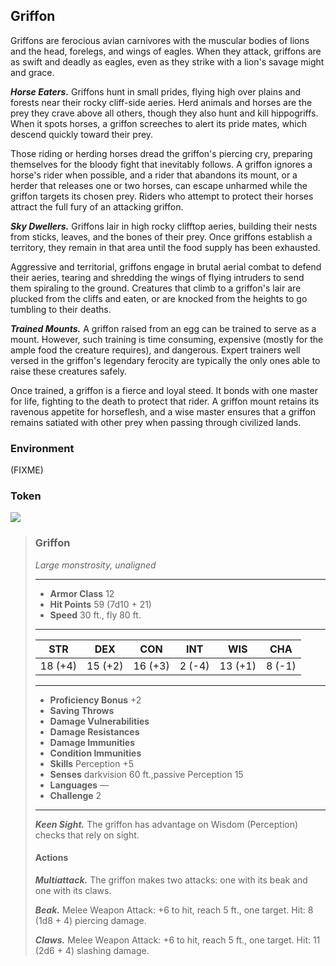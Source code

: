 ## Griffon
Griffons are ferocious avian carnivores with the muscular bodies of lions and the head, forelegs, and wings of eagles. When they attack, griffons are as swift and deadly as eagles, even as they strike with a lion's savage might and grace.

***Horse Eaters.*** Griffons hunt in small prides, flying high over plains and forests near their rocky cliff-side aeries. Herd animals and horses are the prey they crave above all others, though they also hunt and kill hippogriffs. When it spots horses, a griffon screeches to alert its pride mates, which descend quickly toward their prey.

Those riding or herding horses dread the griffon's piercing cry, preparing themselves for the bloody fight that inevitably follows. A griffon ignores a horse's rider when possible, and a rider that abandons its mount, or a herder that releases one or two horses, can escape unharmed while the griffon targets its chosen prey. Riders who attempt to protect their horses attract the full fury of an attacking griffon.

***Sky Dwellers.*** Griffons lair in high rocky clifftop aeries, building their nests from sticks, leaves, and the bones of their prey. Once griffons establish a territory, they remain in that area until the food supply has been exhausted.

Aggressive and territorial, griffons engage in brutal aerial combat to defend their aeries, tearing and shredding the wings of flying intruders to send them spiraling to the ground. Creatures that climb to a griffon's lair are plucked from the cliffs and eaten, or are knocked from the heights to go tumbling to their deaths.

***Trained Mounts.*** A griffon raised from an egg can be trained to serve as a mount. However, such training is time consuming, expensive (mostly for the ample food the creature requires), and dangerous. Expert trainers well versed in the griffon's legendary ferocity are typically the only ones able to raise these creatures safely.

Once trained, a griffon is a fierce and loyal steed. It bonds with one master for life, fighting to the death to protect that rider. A griffon mount retains its ravenous appetite for horseflesh, and a wise master ensures that a griffon remains satiated with other prey when passing through civilized lands.

### Environment
(FIXME)

### Token
![](Griffon-Token.png)

>### Griffon
>*Large monstrosity, unaligned*
>___
>- **Armor Class** 12
>- **Hit Points** 59 (7d10 + 21)
>- **Speed** 30 ft., fly 80 ft.
>___
>|**STR**|**DEX**|**CON**|**INT**|**WIS**|**CHA**|
>|:---:|:---:|:---:|:---:|:---:|:---:|
>|18 (+4)|15 (+2)|16 (+3)|2 (-4)|13 (+1)|8 (-1)|
>
>___
>- **Proficiency Bonus** +2
>- **Saving Throws** 
>- **Damage Vulnerabilities** 
>- **Damage Resistances** 
>- **Damage Immunities** 
>- **Condition Immunities** 
>- **Skills** Perception +5
>- **Senses** darkvision 60 ft.,passive Perception 15
>- **Languages** —
>- **Challenge** 2
>___
>***Keen Sight.*** The griffon has advantage on Wisdom (Perception) checks that rely on sight.
>
>#### Actions
>***Multiattack.*** The griffon makes two attacks: one with its beak and one with its claws.
>
>***Beak.*** Melee Weapon Attack: +6 to hit, reach 5 ft., one target. Hit: 8 (1d8 + 4) piercing damage.
>
>***Claws.*** Melee Weapon Attack: +6 to hit, reach 5 ft., one target. Hit: 11 (2d6 + 4) slashing damage.
>
